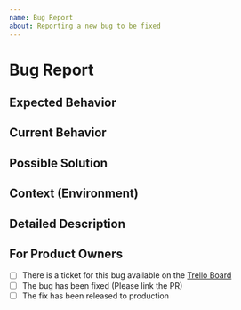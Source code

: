 ```yaml
---
name: Bug Report
about: Reporting a new bug to be fixed
---
```


# Bug Report

<!--- Provide a general summary of the issue -->

## Expected Behavior
<!--- Tell us what should happen -->

## Current Behavior
<!--- Tell us what happens instead of the expected behavior -->

## Possible Solution
<!--- Not obligatory, but suggest a fix/reason for the bug -->

## Context (Environment)
<!--- How has this issue affected you? What are you trying to accomplish? -->
<!--- Which operating system/browser/device/... are you using? -->

## Detailed Description
<!--- Provide a detailed description of the change or addition you are proposing -->

<!--- Please leave the following section --->
## For Product Owners

- [ ] There is a ticket for this bug available on the [Trello Board](https://trello.com/b/v8LhOygq/fallstudie-kinoticketsystem)
- [ ] The bug has been fixed (Please link the PR)
- [ ] The fix has been released to production